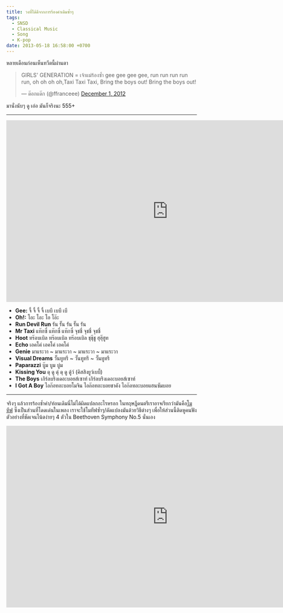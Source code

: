 ```yaml
---
title: วงที่ได้ดีจากการร้องคำเดิมซ้ำๆ
tags:
  - SNSD
  - Classical Music
  - Song
  - K-pop
date: 2013-05-18 16:58:00 +0700
---
```


หลายเดือนก่อนเห็นทวีตนี้ผ่านตา

<blockquote class="twitter-tweet" data-lang="en"><p lang="en" dir="ltr">GIRLS&#39; GENERATION = เจ้าแม่ร้องซ้ำ gee gee gee gee, run run run run run, oh oh oh oh,Taxi Taxi Taxi, Bring the boys out! Bring the boys out!</p>&mdash; ต๊อกแต๊ก (@ffranceee) <a href="https://twitter.com/ffranceee/status/274838562103517184">December 1, 2012</a></blockquote>
<script async src="//platform.twitter.com/widgets.js" charset="utf-8"></script>

มานั่งนับๆ ดู เอ่อ มันก็จริงนะ 555+

---

<iframe width="853" height="480" src="https://www.youtube.com/embed/U7mPqycQ0tQ" frameborder="0" allowfullscreen></iframe>

- __Gee:__ จี้ จี้ จี้ จี้ เบบี เบบี เบี
- __Oh!:__ โอะ โอะ โอ โอ๊ะ
- __Run Devil Run__ รัน รั๊น รัน รั๊น รัน
- __Mr Taxi__ แท๊กซี่ แท๊กซี่ แท๊กซี่ จุชชี่ จุชชี่ จุชชี่
- __Hoot__ ทร๊อบเบิล ทร๊อบเบิล ทร๊อบเบิล ชุชุ๊ชู ฮุฮุ๊ฮูท
- __Echo__ เอคโค่ เอคโค่ เอคโค่
- __Genie__ มาแระวา ~ มาแระวา ~ มาแระวา ~ มาแระวา
- __Visual Dreams__ วั๊นทูทรี ~ วั๊นทูทรี ~ วั๊นทูทรี
- __Paparazzi__ บู๊ม บูม บู่ม
- __Kissing You__ ดุ ดู ดุ่ ดุ ดู ดู้ว์ (คิสสิงยูว์เบบี้)
- __The Boys__ เกิร์ลบริงเดอะบอยส์เซาท์ เกิร์ลบริงเดอะบอยส์เซาท์
- __I Got A Boy__ ไอก๊อทอะบอยโมจิน ไอก๊อทอะบอยชาคัง ไอก๊อทอะบอยแฮนซัมบอย

---

จริงๆ แล้วการร้องซ้ำคำ/ท่อนเดิมนี่ไม่ได้ผิดแปลกอะไรหรอก ในทฤษฎีดนตรีเราอาจเรียกว่ามันคือ[โมทีฟ][motif] ซึ่งเป็นส่วนที่โดดเด่นในเพลง เราจะใช้โมทีฟซ้ำๆ/ดัดแปลงมันด้วยวิธีต่างๆ เพื่อให้ส่วนนี้ติดหูคนฟัง ตัวอย่างที่ชัดเจนโน้ตง่ายๆ 4 ตัวใน Beethoven Symphony No.5 นั่นเอง

<iframe width="853" height="480" src="https://www.youtube.com/embed/rRgXUFnfKIY" frameborder="0" allowfullscreen></iframe>


[motif]: //en.wikipedia.org/wiki/Motif_(music)
